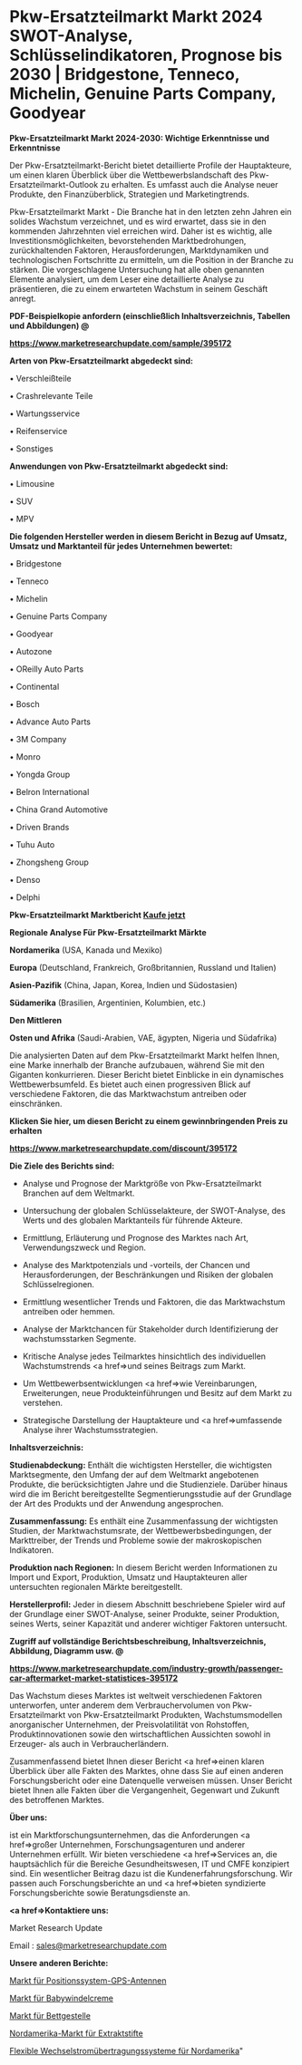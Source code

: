 # Pkw-Ersatzteilmarkt Markt 2024 SWOT-Analyse, Schlüsselindikatoren, Prognose bis 2030 | Bridgestone, Tenneco, Michelin, Genuine Parts Company, Goodyear

<strong>Pkw-Ersatzteilmarkt Markt 2024-2030: Wichtige Erkenntnisse und Erkenntnisse</strong>

Der Pkw-Ersatzteilmarkt-Bericht bietet detaillierte Profile der Hauptakteure, um einen klaren Überblick über die Wettbewerbslandschaft des Pkw-Ersatzteilmarkt-Outlook zu erhalten. Es umfasst auch die Analyse neuer Produkte, den Finanzüberblick, Strategien und Marketingtrends.

Pkw-Ersatzteilmarkt Markt - Die Branche hat in den letzten zehn Jahren ein solides Wachstum verzeichnet, und es wird erwartet, dass sie in den kommenden Jahrzehnten viel erreichen wird. Daher ist es wichtig, alle Investitionsmöglichkeiten, bevorstehenden Marktbedrohungen, zurückhaltenden Faktoren, Herausforderungen, Marktdynamiken und technologischen Fortschritte zu ermitteln, um die Position in der Branche zu stärken. Die vorgeschlagene Untersuchung hat alle oben genannten Elemente analysiert, um dem Leser eine detaillierte Analyse zu präsentieren, die zu einem erwarteten Wachstum in seinem Geschäft anregt.



<strong><b>PDF-Beispielkopie anfordern (einschließlich Inhaltsverzeichnis, Tabellen und Abbildungen) @ </b></strong>

<strong><a href=https://www.marketresearchupdate.com/sample/395172>

<strong>https://www.marketresearchupdate.com/sample/395172</u></a></strong></strong>



<strong>Arten von Pkw-Ersatzteilmarkt abgedeckt sind:</strong>

• Verschleißteile

• Crashrelevante Teile

• Wartungsservice

• Reifenservice

• Sonstiges



<strong>Anwendungen von Pkw-Ersatzteilmarkt abgedeckt sind:</strong>

• Limousine

• SUV

• MPV



<strong>Die folgenden Hersteller werden in diesem Bericht in Bezug auf Umsatz, Umsatz und Marktanteil für jedes Unternehmen bewertet:</strong>

• Bridgestone

• Tenneco

• Michelin

• Genuine Parts Company

• Goodyear

• Autozone

• OReilly Auto Parts

• Continental

• Bosch

• Advance Auto Parts

• 3M Company

• Monro

• Yongda Group

• Belron International

• China Grand Automotive

• Driven Brands

• Tuhu Auto

• Zhongsheng Group

• Denso

• Delphi



<strong>Pkw-Ersatzteilmarkt Marktbericht <a href=https://www.marketresearchupdate.com/buynow/395172>Kaufe jetzt</a></strong>



<strong>Regionale Analyse Für Pkw-Ersatzteilmarkt Märkte</strong>



<strong>Nordamerika</strong> (USA, Kanada und Mexiko)



<strong>Europa</strong> (Deutschland, Frankreich, Großbritannien, Russland und Italien)



<strong>Asien-Pazifik</strong> (China, Japan, Korea, Indien und Südostasien)



<strong>Südamerika</strong> (Brasilien, Argentinien, Kolumbien, etc.)



<strong>Den Mittleren</strong> 

<strong>Osten und Afrika</strong> (Saudi-Arabien, VAE, ägypten, Nigeria und Südafrika)

Die analysierten Daten auf dem Pkw-Ersatzteilmarkt Markt helfen Ihnen, eine Marke innerhalb der Branche aufzubauen, während Sie mit den Giganten konkurrieren. Dieser Bericht bietet Einblicke in ein dynamisches Wettbewerbsumfeld. Es bietet auch einen progressiven Blick auf verschiedene Faktoren, die das Marktwachstum antreiben oder einschränken.



<strong>Klicken Sie hier, um diesen Bericht zu einem gewinnbringenden Preis zu erhalten
</strong>

<strong><a href=https://www.marketresearchupdate.com/discount/395172>https://www.marketresearchupdate.com/discount/395172</b></u></strong></a>



<strong>Die Ziele des Berichts sind:</strong>

- Analyse und Prognose der Marktgröße von Pkw-Ersatzteilmarkt Branchen auf dem Weltmarkt.

- Untersuchung der globalen Schlüsselakteure, der SWOT-Analyse, des Werts und des globalen Marktanteils für führende Akteure.

- Ermittlung, Erläuterung und Prognose des Marktes nach Art, Verwendungszweck und Region.

- Analyse des Marktpotenzials und -vorteils, der Chancen und Herausforderungen, der Beschränkungen und Risiken der globalen Schlüsselregionen.

- Ermittlung wesentlicher Trends und Faktoren, die das Marktwachstum antreiben oder hemmen.

- Analyse der Marktchancen für Stakeholder durch Identifizierung der wachstumsstarken Segmente.

- Kritische Analyse jedes Teilmarktes hinsichtlich des individuellen Wachstumstrends <a href=>und</a> seines Beitrags zum Markt.

- Um Wettbewerbsentwicklungen <a href=>wie</a> Vereinbarungen, Erweiterungen, neue Produkteinführungen und Besitz auf dem Markt zu verstehen.

- Strategische Darstellung der Hauptakteure und <a href=>umfas</a>sende Analyse ihrer Wachstumsstrategien.



<strong>Inhaltsverzeichnis:</strong>



<strong>Studienabdeckung:</strong> Enthält die wichtigsten Hersteller, die wichtigsten Marktsegmente, den Umfang der auf dem Weltmarkt angebotenen Produkte, die berücksichtigten Jahre und die Studienziele. Darüber hinaus wird die im Bericht bereitgestellte Segmentierungsstudie auf der Grundlage der Art des Produkts und der Anwendung angesprochen.



<strong>Zusammenfassung:</strong> Es enthält eine Zusammenfassung der wichtigsten Studien, der Marktwachstumsrate, der Wettbewerbsbedingungen, der Markttreiber, der Trends und Probleme sowie der makroskopischen Indikatoren.



<strong>Produktion nach Regionen:</strong> In diesem Bericht werden Informationen zu Import und Export, Produktion, Umsatz und Hauptakteuren aller untersuchten regionalen Märkte bereitgestellt.



<strong>Herstellerprofil:</strong> Jeder in diesem Abschnitt beschriebene Spieler wird auf der Grundlage einer SWOT-Analyse, seiner Produkte, seiner Produktion, seines Werts, seiner Kapazität und anderer wichtiger Faktoren untersucht.



<strong><b>Zugriff auf vollständige Berichtsbeschreibung, Inhaltsverzeichnis, Abbildung, Diagramm usw. @ </b></strong>

<strong><a href=https://www.marketresearchupdate.com/industry-growth/passenger-car-aftermarket-market-statistices-395172>https://www.marketresearchupdate.com/industry-growth/passenger-car-aftermarket-market-statistices-395172</a></strong>

Das Wachstum dieses Marktes ist weltweit verschiedenen Faktoren unterworfen, unter anderem dem Verbrauchervolumen von Pkw-Ersatzteilmarkt von Pkw-Ersatzteilmarkt Produkten, Wachstumsmodellen anorganischer Unternehmen, der Preisvolatilität von Rohstoffen, Produktinnovationen sowie den wirtschaftlichen Aussichten sowohl in Erzeuger- als auch in Verbraucherländern.

Zusammenfassend bietet Ihnen dieser Bericht <a href=>einen</a> klaren Überblick über alle Fakten des Marktes, ohne dass Sie auf einen anderen Forschungsbericht oder eine Datenquelle verweisen müssen. Unser Bericht bietet Ihnen alle Fakten über die Vergangenheit, Gegenwart und Zukunft des betroffenen Marktes.



<strong>Über uns:</strong>

 ist ein Marktforschungsunternehmen, das die Anforderungen <a href=>großer</a> Unternehmen, Forschungsagenturen und anderer Unternehmen erfüllt. Wir bieten verschiedene <a href=>Services</a> an, die hauptsächlich für die Bereiche Gesundheitswesen, IT und CMFE konzipiert sind. Ein wesentlicher Beitrag dazu ist die Kundenerfahrungsforschung. Wir passen auch Forschungsberichte an und <a href=>bieten</a> syndizierte Forschungsberichte sowie Beratungsdienste an.



<strong><a href=>Kontaktiere uns:</a></strong>

Market Research Update

Email : sales@marketresearchupdate.com



<strong>Unsere anderen Berichte:</strong>

<a href=https://www.linkedin.com/pulse/position-system-gps-antenna-market-has-huge-growth-industry>Markt für Positionssystem-GPS-Antennen</a>

<a href=https://www.linkedin.com/pulse/baby-nappy-cream-market-witness-huge-growth-2027-size>Markt für Babywindelcreme</a>

<a href=https://www.linkedin.com/pulse/bed-frames-market-2023-analysis-growth>Markt für Bettgestelle</a>

<a href=https://www.linkedin.com/pulse/north-america-extract-pen-market-2023-size-share>Nordamerika-Markt für Extraktstifte</a>

<a href=https://www.linkedin.com/pulse/north-america-flexible-ac-transmission-systems>Flexible Wechselstromübertragungssysteme für Nordamerika</a>"
